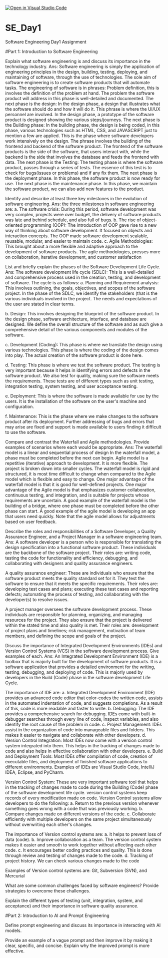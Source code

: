 [![Open in Visual Studio Code](https://classroom.github.com/assets/open-in-vscode-2e0aaae1b6195c2367325f4f02e2d04e9abb55f0b24a779b69b11b9e10269abc.svg)](https://classroom.github.com/online_ide?assignment_repo_id=15571106&assignment_repo_type=AssignmentRepo)
# SE_Day1
Software Engineering Day1 Assignment

#Part 1: Introduction to Software Engineering

Explain what software engineering is and discuss its importance in the technology industry.
Ans: 
Software engineering is simply the application of engineering principles in the design, building, testing, deploying, and maintaining of software, through the use of technologies. The sole aim of software engineering is to create software products that will automate tasks. The engineering of software is in phrases: Problem definition, this is involves the definition of the problem at hand. The problem the software product will address in this phase is well-detailed and documented. The next phase is the design: In the design phase, a design that illustrates what the software should do and how it will do it. This phrase is where the UI/UX personnel are involved. In the design phase, a prototype of the software product is designed showing the various steps/journeys. The next phase is the Building phase: In the building phase, the design is being coded, in this phase, various technologies such as HTML, CSS, and JAVASCRIPT just to mention a few are applied. This is the phase where software developers work intensively on the design. The phrase involves the building of the frontend and backend of the software product. The frontend of the software products is the side of the software, that users interact with, while the backend is the side that involves the database and feeds the frontend with data. The next phase is the Testing: The testing phase is where the software product, passes through a series of tests. The essence of this test is to check for bugs(issues or problems) and if any fix them. The next phase is the deployment phase. In this phase, the software product is now ready for use. The next phase is the maintenance phase. In this phase, we maintain the software product, we can also add new features to the product. 


Identify and describe at least three key milestones in the evolution of software engineering.
Ans:
the three milestones in software engineering are:
a. The software crisis: During this period, software development was very complex, projects were over budget, the delivery of software products was late and behind schedule, and also full of bugs.
b. The rise of object-oriented programming (OOP): The introduction of OOP gave rise to a new way of thinking about software development. It focused on objects and interaction concepts. The OOP made software development scalable, reusable, modular, and easier to maintain code.
c. Agile Methodologies: This brought about a more flexible and adaptive approach to the development of software products. The agile methodologies, presses more on collaboration, iterative development, and customer satisfaction 


List and briefly explain the phases of the Software Development Life Cycle.
Ans:
The software development life cycle (SDLC): This is a well-detailed and comprehensive process used in the creation, testing, and development of software. 
The cycle is as follows:
a. Planning and Requirement analysis: This involves outlining, the goals, objectives, and scopes of the software project. In the phase of the SDLC, we identify the stakeholders (that is the various individuals involved in the project. The needs and expectations of the user are stated in clear terms.

b. Design: This involves designing the blueprint of the software product. In the design phase, software architecture, interface, and database are designed. We define the overall structure of the software and as such give a comprehensive detail of the various components and modules of the software.

c. Development (Coding): This phase is where we translate the design using various technologies. This phase is where the coding of the design comes into play. The actual creation of the software product is done here.

d. Testing: This phase is where we test the software product. The testing is very important because it helps in identifying errors and defects in the software product. We also test for quality, making sure the software meets the requirements. These tests are of different types such as unit testing, integration testing, system testing, and user acceptance testing.

e. Deployment: This is where the software is made available for use by the users. It is the installation of the software on the user's machine and configuration.

f. Maintenance: This is the phase where we make changes to the software product after its deployment. Further addressing of bugs and errors that may arise are fixed and support is made available to users finding it difficult to use the software.


Compare and contrast the Waterfall and Agile methodologies. Provide examples of scenarios where each would be appropriate.
Ans:
The waterfall model is a linear and sequential process of design In the waterfall model, a phase must be completed before the next can begin. 
Agile model is a repetitive (iterative) approach to development. It is more flexible. The project is broken down into smaller cycles. 
The waterfall model is rigid and structured, it is most time difficult to change when compared to the Agile model which is flexible and easy to change. 
One major advantage of the waterfall model is that it is good for well-defined projects. One major advantage of the Agile model is that emphasizes customer collaboration, continuous testing, and integration, and is suitable for projects whose requirements are uncertain.
A good example of the waterfall model is the building of a bridge, where one phase must be completed before the other phase can start.
A good example of the agile model is developing an app that users need quickly. Note that the agile model allows for adjustments based on user feedback.



Describe the roles and responsibilities of a Software Developer, a Quality Assurance Engineer, and a Project Manager in a software engineering team.
Ans:
A software developer is a person who is responsible for translating the design specification into a functional software product. These individuals are the backbone of the software project.
Their roles are: writing code, testing the code for functionality and efficiency, debugging, and collaborating with designers and quality assurance engineers.

A quality assurance engineer: These are individuals who ensure that the software product meets the quality standard set for it. They test the software to ensure that it meets the specific requirements.
Their roles are: developing test cases and plans; executing these test cases and reporting defects; automating the process of testing, and collaborating with the developer(s) to resolve issues.

A project manager oversees the software development process. These individuals are responsible for planning, organizing, and managing resources for the project. They also ensure that the project is delivered within the stated time and also quality is met.
Their roles are: development of project plans and timelines; risk management,  motivation of team members, and defining the scope and goals of the project.


Discuss the importance of Integrated Development Environments (IDEs) and Version Control Systems (VCS) in the software development process. Give examples of each.
Ans:
An Integrated Development Environment (IDE) is a toolbox that is majorly built for the development of software products. It is a software application that provides a detailed environment for the writing, testing, debugging, and deploying of code. This is majorly used by developers in the Build (Code) phase in the software development Life Cycle.

The importance of IDE are:
a. Integrated Development Environment (IDE) provides an advanced code editor that color-codes the written code, assists in the automated indentation of code, and suggests completions. As a result of this, code is more readable and faster to write.
b. Debugging: The IDE provides a comprehensive search for debugging. IDEs come with built-in debugger searches through every line of code, inspect variables, and also identify the root cause of the problem in code.
c. Project Management: IDEs assist in the organization of code into manageable files and folders. This makes it easier to navigate and collaborate with other developers.
d. Version Control Integration: Most IDEs now come with a version control system integrated into them. This helps in the tracking of changes made to code and also helps in effective collaboration with other developers.
e. Build and Deployment Tools:  Most IDEs offer compilation of code, creation of executable files, and deployment of finished software applications to different environments.
Examples of IDEs are Visual Studio Code, IntelliJ IDEA, Eclipse, and PyCharm.

Version Control System: These are very important software tool that helps in the tracking of changes made to code during the Building (Code) phase of the software development life cycle. version control systems keep records of every modification made on code. Version Control systems allow developers to do the following:
a. Return to the previous version whenever something goes wrong with a code that was previously working.
b. Compare changes made on different versions of the code.
c. Collaborate efficiently with multiple developers on the same project simultaneously without overwriting each other's changes.

The importance of Version control systems are:
a. it helps to prevent loss of data (code).
b. Improve collaboration as a team. The version control system makes it easier and smooth to work together without affecting each other code.
c. It encourages better coding practices and quality. This is done through review and testing of changes made to the code.
d. Tracking of project history. We can check various changes made to the code
 
Examples of Version control systems are: Git, Subversion (SVN), and Mercurial


What are some common challenges faced by software engineers? Provide strategies to overcome these challenges.


Explain the different types of testing (unit, integration, system, and acceptance) and their importance in software quality assurance.


#Part 2: Introduction to AI and Prompt Engineering


Define prompt engineering and discuss its importance in interacting with AI models.


Provide an example of a vague prompt and then improve it by making it clear, specific, and concise. Explain why the improved prompt is more effective.
